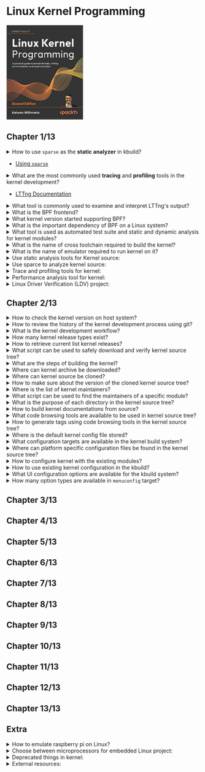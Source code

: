 # Linux Kernel Programming
<img src="../covers/9781803232225.jpg" width="200"/>

## Chapter 1/13

<details>
<summary>How to use <code>sparse</code> as the <b>static analyzer</b> in kbuild?</summary>

> To check recompiled headers:
>
> ```sh
> make C=1 CHECK=/usr/bin/sparse ARCH=x86_64
> ``````
>
> To check all headers:
>
> ```sh
> make C=2 CHECK=/usr/bin/sparse ARCH=x86_64
> ``````
>
> ---
> **Resources**
> -

> **References**
> ---
</details>

* [Using <code>sparse</code>](https://docs.kernel.org/dev-tools/sparse.html#using-sparse)

<details>
<summary>What are the most commonly used <b>tracing</b> and <b>profiling</b> tools in the kernel development?</summary>

> - Extended Berkely Packet Filtering (eBPF)
> - Linux Tracing Toolkit next generation (LTTng)
>
> ---
> **Resources**
> -

> **References**
> ---
</details>

* [LTTng Documentation](https://lttng.org/docs)

<details>
<summary>What tool is commonly used to examine and interpret LTTng's output?</summary>

> Trace Compass GUI

> **Resources**
> -
> ---
> **References**
> ---
</details>

<details>
<summary>What is the BPF frontend?</summary>

> BCC or bpftrace

> **Resources**
> -
> ---
> **References**
> ---
</details>

<details>
<summary>What kernel version started supporting BPF?</summary>

> v4.0

> **Resources**
> -
> ---
> **References**
> ---
</details>

<details>
<summary>What is the important dependency of BPF on a Linux system?</summary>

> linux-headers

> **Resources**
> -
> ---
> **References**
> ---
</details>

<details>
<summary>What tool is used as automated test suite and static and dynamic analysis for kernel modules?</summary>

> Linux Driver Verification (LDV)

> **Resources**
> -
> ---
> **References**
> - [Linux Driver Verification](https://linuxtesting.org)
> ---
</details>

<details>
<summary>What is the name of cross toolchain required to build the kernel?</summary>

> ```sh
> arm-none-eabi-gcc arm-none-eabi-gdb arm-none-eabi-binutils
> ``````
>
> ---
> **Resources**
> -
> ---
> **References**
> ---
</details>

<details>
<summary>What is the name of emulator required to run kernel on it?</summary>

> ```sh
> qemu-system-arm
> ``````
>
> ---
> **Resources**
> -
> ---
> **References**
> ---
</details>

<details>
<summary>Use static analysis tools for Kernel source:</summary>

> Open source tools:
>
> * [Sparse](https://sparse.wiki.kernel.org/index.php/Main_Page)
> * [Coccinelle](http://coccinelle.lip6.fr/)
> * [Smatch](http://repo.or.cz/w/smatch.git)
> * [Flawfinder](https://dwheeler.com/flawfinder/)
> * [Cppcheck](https://github.com/danmar/cppcheck)
>
> Commercial tools:
>
> * [SonarQube](https://www.sonarqube.org/)
> * [Coverity Scan](https://scan.coverity.com/)
> * [Klocwork](https://www.meteonic.com/klocwork)
>
> ---
> **Resources**
> -
> ---
> **References**
> ---
</details>

<details>
<summary>Use sparce to analyze kernel source:</summary>

> ```sh
> make C=1 CHECK="/usr/bin/sparse"
> ``````
>
> ---
> **Resources**
> -
> ---
> **References**
> ---
</details>

<details>
<summary>Trace and profiling tools for kernel:</summary>

>
>
> ---
> **Resources**
> -
> ---
> **References**
> - [Linux Trace Toolkit next generation (LTTng)](https://lttng.org/docs)
---
</details>

<details>
<summary>Performance analysis tool for kernel:</summary>

> * bpftrace package ([bcc](https://github.com/iovisor/bcc) clang dependent)
> * [manual bcc installation](https://github.com/iovisor/bcc/blob/master/INSTALL.md)
>
> ---
> **Resources**
> -
> ---
> **References**
> ---
</details>

<details>
<summary>Linux Driver Verification (LDV) project:</summary>

> * https://linuxtesting.org
>
> ---
> **Resources**
> -
> ---
> **References**
> ---
</details>

## Chapter 2/13

<details>
<summary>How to check the kernel version on host system?</summary>

> ```sh
> uname -r
> ``````
>
> ---
> **Resources**
> -
> ---
> **References**
> ---
</details>

<details>
<summary>How to review the history of the kernel development process using git?</summary>

> ```sh
> git log --date-order --graph --tags --simplify-by-decoration
> ``````
>
> ---
> **Resources**
> -
>
> ---
> **References**
> ---
</details>

<details>
<summary>What is the kernel development workflow?</summary>

> 1. The 5.x stable release is made. Thus, the merge window for the 5.x+1 (mainline) kernel has begun.
> 2. The merge window remains open for about 2 weeks and new patches are merged into the mainline.
> 3. Once (typically) 2 weeks have elapsed, the merge window is closed.
> 4. rc (aka mainline, prepatch) kernels start. 5.x+1-rc1, 5.x+1-rc2, ..., 5.x+1-rcn are released. This process takes anywhere between 6 to 8 weeks.
> 5. The stable release has arrived: the new 5.x+1 stable kernel is released.
> 6. The release is handed off to the "stable team". Significant bug or security fixes result in the release of 5.x+1.y : 5.x+1.1, 5.x+1.2, ... , 5.x+1.n. Maintained until the next stable release or End Of Life (EOL) date reached.
>
> ---
> **Resources**
> -
> ---
> **References**
> ---
</details>

<details>
<summary>How many kernel release types exist?</summary>

> * -next trees
> * prepatches, also known as -rc or mainline
> * stable kernels
> * distribution and LTS kernels
> * Super LTS (STLS) kernels
>
> ---
> **Resources**
> -
>
> ---
> **References**
> ---
</details>

<details>
<summary>How to retrieve current list kernel releases?</summary>

> ```sh
> curl -L https://kernel.org/finger_banner
> ``````
>
> ---
> **Resources**
> -
> ---
> **References**
> ---
</details>

<details>
<summary>What script can be used to safely download and verify kernel source tree?</summary>

> ```txt
> https://git.kernel.org/pub/scm/linux/kernel/git/mricon/korg-helpers.git/tree/get-verified-tarball
> ``````
>
> ---
> **Resources**
> -
>
> ---
> **References**
> ---
</details>

<details>
<summary>What are the steps of building the kernel?</summary>

> * obtaining kernel source
> * configuring source
> * building
> * installing targets
> * setting up bootloaders
>
> ---
> **Resources**
> -
>
> ---
> **References**
> ---
</details>

<details>
<summary>Where can kernel archive be downloaded?</summary>

> ```txt
> https://mirrors.edge.kerne.org/pub/linux/kernel/v5.x/linux_5.4.0.tar.xz
> ``````
>
> ---
> **Resources**
> -
>
> ---
> **References**
> ---
</details>

<details>
<summary>Where can kernel source be cloned?</summary>

> ```sh
> git clone https://git.kernel.org/pub/scm/linux/git/torvalds/linux.git
> ``````
>
> ---
> **Resources**
> -
>
> ---
> **References**
> ---
</details>

<details>
<summary>How to make sure about the version of the cloned kernel source tree?</summary>

> ```sh
> head Makefile
> ``````
>
> ---
> **Resources**
> -
> ---
> **References**
> ---
</details>

<details>
<summary>Where is the list of kernel maintainers?</summary>

> MAINTAINERS
>
> ---
> **Resources**
> -
> ---
> **References**
> ---
</details>

<details>
<summary>What script can be used to find the maintainers of a specific module?</summary>

> ```sh
> scripts/get_maintainer.pl
> ``````
>
> ---
> **Resources**
> -
> ---
> **References**
> ---
</details>

<details>
<summary>What is the purpose of each directory in the kernel source tree?</summary>

> Major subsystem directories
>
> * kernel: core kernel subsystem
> * mm: memory management
> * fs: the kernel **Virtual Filesystem Switch (VFS)** and the individual filesystem drivers
> * block: the underlying block I/O code
> * net: implementation of the network protocol stack
> * ipc: the **Inter-Process Communication (IPC)** subsystem
> * sound: the **Advanced Linux Sound Architecture (ALSA)** sound subsystem
> * virt: the virtualization code, specially **Kernel Virtual Machine (KVM)** subsystem
>
> > Infrastructure / Misclenaous
>
> * arch: the arch-specific code
> * crypto: kernel level implementation of ciphers
> * include: arch-independent kernel headers
> * init: arch-independent kernel initialization code
> * lib: the closest equivalent to a library for the kernel
> * scripts: various useful scripts
> * security: the **Linux Security Module (LSM)**, containing **Mandatory Access Control (MAX)** and **Discretionary Access Control (DAC)** frameworks.
> * tools: various tools
>
> ---
> **Resources**
> -
> ---
> **References**
> ---
</details>

<details>
<summary>How to build kernel documentations from source?</summary>

> ```sh
> make help
> make htmldocs
> make pdfdocs
> ``````
>
> Output will be generated in `Documentation/output/latex` and `Documentation/output/html`.
>
> ---
> **Resources**
> -
>
> ---
> **References**
> - [Kernel Documentation](https://kernel.org/doc/html/latest)
> ---
</details>

<details>
<summary>What code browsing tools are available to be used in kernel source tree?</summary>

> * ctags
> * cscope
>
> ---
> **Resources**
> -

> **References**
> - [ctags(1)](https://manpages.org/ctags/1)
> - [cscope(1)](https://manpages.org/cscope/1)
> - [Vim/Cscope tutorial](http://cscope.sourceforge.net/cscope_vim_tutorial.html)
---
</details>

<details>
<summary>How to generate tags using code browsing tools in the kernel source tree?</summary>

> ```sh
> make ctags
> make cscope
> ``````
>
> ---
> **Resources**
> -
> ---
> **References**
> ---
</details>

<details>
<summary>Where is the default kernel config file stored?</summary>

> ```sh
> init/kconfig
> ``````
>
> ---
> **Resources**
> -
> ---
> **References**
> ---
</details>

<details>
<summary>What configuration targets are available in the kernel build system?</summary>

> * defconfig: reseting all options to their defaults
> * oldconfig: asking for new configurations
> * localmodconfig: restoring options from module list
> * platform\_defconfig: creating config based on platform
>
> ---
> **Resources**
> -
> ---
> **References**
> ---
</details>

<details>
<summary>Where can platform specific configuration files be found in the kernel source tree?</summary>

> ```sh
> ls arch/<arch>/configs/
> make <platform>_defconfig
> ``````
>
> ---
> **Resources**
> -
>
> ---
> **References**
> ---
</details>

<details>
<summary>How to configure kernel with the existing modules?</summary>

> ```sh
> lsmod > /tmp/modules.lst
> make LSMOD=/tmp/modules.lst localmodconfig
> ``````
>
> ---
> **Resources**
> -
> ---
> **References**
> ---
</details>

<details>
<summary>How to use existing kernel configuration in the kbuild?</summary>

> ```sh
> cp /boot/config-5.0.0 .config
> make oldconfig
> ``````
>
> ---
> **Resources**
> -
>
> ---
> **References**
> ---
</details>

<details>
<summary>What UI configuration options are available for the kbuild system?</summary>

> ```sh
> [menu,x,q]config
> ``````
>
> ---
> **Resources**
> -
>
> ---
> **References**
> ---
</details>

<details>
<summary>How many option types are available in <code>menuconfig</code> target?</summary>

> * `[.]` boolean option
> * `<.>` three state option, having `<*>` state as ON, `<m>` state as Module, `<>` state as OFF
> * `{.}` required by a dependency as a module or compiled
> * `-*-` required by a dependency as compiled
> * `(...)` alphanumeric input
> * `<Menu entry> --->` sub-menu
>
> ---
> **Resources**
> -
> ---
> **References**
> ---
</details>

## Chapter 3/13
## Chapter 4/13
## Chapter 5/13
## Chapter 6/13
## Chapter 7/13
## Chapter 8/13
## Chapter 9/13
## Chapter 10/13
## Chapter 11/13
## Chapter 12/13
## Chapter 13/13

## Extra

<details>
<summary>How to emulate raspberry pi on Linux?</summary>

>
>
> ---
> **Resources**
> -
>
> ---
> **References**
> - [embedonix.com](https://embedonix.com/articles/linux/emulating-raspberry-pi-on-linux/)
> - [qemu-rpi-kernel](https://github.com/dhruvvyas90/qemu-rpi-kernel/wiki)
> ---
</details>

<details>
<summary>Choose between microprocessors for embedded Linux project:</summary>

>

>
> ---
> **Resources**
> -
>
> ---
> **References**
> - [jaycarlson.net](https://jaycarlson.net/embedded-linux/)
> ---
</details>

<details>
<summary>Deprecated things in kernel:</summary>

>
>
> ---
> **Resources**
> -
>
> ---
> **References**
> - https://www.kernel.org/doc/html/latest/process/deprecated.html#deprecated-interfaces-language-features-attributes-and-conventions
---
</details>

<details>
<summary>External resources:</summary>

>
>
> ---
> **Resources**
> -
>
> ---
> **References**
> - [Low-Level Programming University](https://github.com/gurugio/lowlevelprogramming-university)
> - [Julia Evans: You can be a kernel hacker!](https://jvns.ca/blog/2014/09/18/you-can-be-a-kernel-hacker/)
> - [Recurse](https://recurse.org)
> - [The Eudyptula Challenge](https://github.com/agelastic/eudyptula)
> - [Bootlin Toolchains](https://toolchains.bootlin.com/)
> - [ELinux Toolchains](https://elinux.org/Toolchains)
---
</details>
